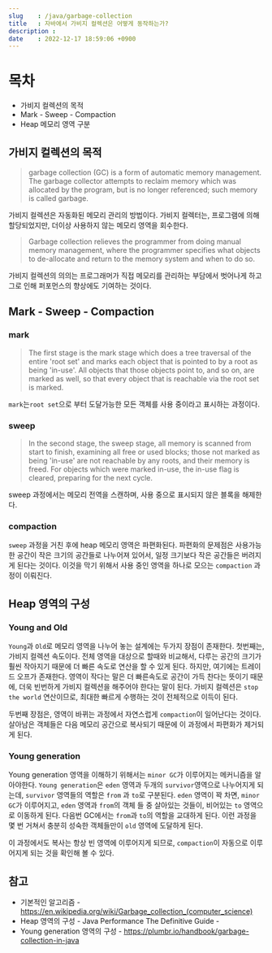 ```yaml
---
slug    : /java/garbage-collection
title   : 자바에서 가비지 컬렉션은 어떻게 동작하는가?
description : 
date    : 2022-12-17 18:59:06 +0900
---
```


# 목차
- 가비지 컬렉션의 목적
- Mark - Sweep - Compaction
- Heap 메모리 영역 구분

## 가비지 컬렉션의 목적
> garbage collection (GC) is a form of automatic memory management. The garbage collector attempts to reclaim memory which was allocated by the program, but is no longer referenced; such memory is called garbage.

가비지 컬렉션은 자동화된 메모리 관리의 방법이다. 가비지 컬렉터는, 프로그램에 의해 할당되었지만, 더이상 사용하지 않는 메모리 영역을 회수한다. 

> Garbage collection relieves the programmer from doing manual memory management, where the programmer specifies what objects to de-allocate and return to the memory system and when to do so.

가비지 컬렉션의 의의는 프로그래머가 직접 메모리를 관리하는 부담에서 벗어나게 하고 그로 인해 퍼포먼스의 향상에도 기여하는 것이다. 

## Mark - Sweep - Compaction
### mark 
> The first stage is the mark stage which does a tree traversal of the entire 'root set' and marks each object that is pointed to by a root as being 'in-use'. All objects that those objects point to, and so on, are marked as well, so that every object that is reachable via the root set is marked.

`mark`는`root set`으로 부터 도달가능한 모든 객체를 사용 중이라고 표시하는 과정이다. 

### sweep
> In the second stage, the sweep stage, all memory is scanned from start to finish, examining all free or used blocks; those not marked as being 'in-use' are not reachable by any roots, and their memory is freed. For objects which were marked in-use, the in-use flag is cleared, preparing for the next cycle.

sweep 과정에서는 메모리 전역을 스캔하며, 사용 중으로 표시되지 않은 블록을 해제한다. 

### compaction
`sweep` 과정을 거친 후에 heap 메모리 영역은 파편화된다. 파편화의 문제점은 사용가능 한 공간이 작은 크기의 공간들로 나누어져 있어서, 일정 크기보다 작은 공간들은 버려지게 된다는 것이다. 이것을 막기 위해서 사용 중인 영역을 하나로 모으는 `compaction` 과정이 이뤄진다. 

## Heap 영역의 구성
### Young and Old 
`Young`과 `Old`로 메모리 영역을 나누어 놓는 설계에는 두가지 장점이 존재한다. 첫번째는, 가비지 컬렉션 속도이다. 전체 영역을 대상으로 할때와 비교해서, 다루는 공간의 크기가 훨씬 작아지기 때문에 더 빠른 속도로 연산을 할 수 있게 된다. 하지만, 여기에는 트레이드 오프가 존재한다. 영역이 작다는 말은 더 빠른속도로 공간이 가득 찬다는 뜻이기 때문에, 더욱 빈번하게 가비지 컬렉션을 해주어야 한다는 말이 된다. 가비지 컬렉션은 `stop the world` 연산이므로, 최대한 빠르게 수행하는 것이 전체적으로 이득이 된다. 

두번째 장점은, 영역이 바뀌는 과정에서 자연스럽게 `compaction`이 일어난다는 것이다. 살아남은 객체들은 다음 메모리 공간으로 복사되기 때문에 이 과정에서 파편화가 제거되게 된다. 

### Young generation 
Young generation 영역을 이해하기 위해서는 `minor GC`가 이루어지는 메커니즘을 알아야한다. `Young generation`은 `eden` 영역과 두개의 `survivor`영역으로 나누어지게 되는데, `survivor` 영역들의 역할은 `from` 과 `to`로 구분된다. `eden` 영역이 꽉 차면, `minor GC`가 이루어지고, `eden` 영역과 `from`의 객체 들 중 살아있는 것들이, 비어있는 `to` 영역으로 이동하게 된다. 다음번 GC에서는 `from`과 `to`의 역할을 교대하게 된다. 이런 과정을 몇 번 거쳐서 충분히 성숙한 객체들만이 `old` 영역에 도달하게 된다. 

이 과정에서도 복사는 항상 빈 영역에 이루어지게 되므로, `compaction`이 자동으로 이루어지게 되는 것을 확인해 볼 수 있다. 

## 참고
- 기본적인 알고리즘 - https://en.wikipedia.org/wiki/Garbage_collection_(computer_science)
- Heap 영역의 구성 - Java Performance The Definitive Guide - 
- Young generation 영역의 구성 - https://plumbr.io/handbook/garbage-collection-in-java


